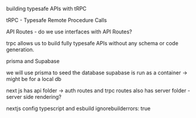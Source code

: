 


building typesafe APIs with tRPC

tRPC - Typesafe Remote Procedure Calls

API Routes - do we use interfaces with API Routes?

trpc allows us to build fully typesafe APIs without any schema or code generation.


prisma and Supabase

we will use prisma to seed the database
supabase is run as a container -> might be for a local db


next js has api folder -> auth routes and trpc routes
also has server folder - server side rendering?


nextjs config typescript and esbuild ignorebuilderrors: true